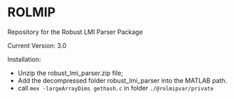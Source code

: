 # ROLMIP
Repository for the Robust LMI Parser Package

Current Version: 3.0

Installation: 
- Unzip the robust_lmi_parser.zip file;
- Add the decompressed folder robust_lmi_parser into the MATLAB path.
- call `mex -largeArrayDims gethash.c` in folder `./@rolmipvar/private`
